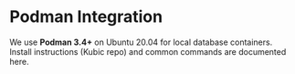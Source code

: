 # Podman Integration

We use **Podman 3.4+** on Ubuntu 20.04 for local database containers.  
Install instructions (Kubic repo) and common commands are documented here.
